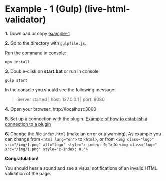 # Example - 1 (Gulp) (live-html-validator)

**1.** Download or copy [example-1](https://github.com/Yuriy-Svetlov/live-html-validator/tree/main/documentation/examples/gulp/1)

**2.** Go to the directory with `gulpfile.js`.

Run the command in console: 

```shell
npm install
```

**3.** Double-clisk on **start.bat** or run in console 

```shell
gulp start
```
In the console you should see the following message:

> Server started | host: 127.0.0.1 | port: 8080


**4.** 
Open your browser: http://localhost:3000


**5.** Set up a connection with the plugin. [Example of how to establish a connection to a plugin](https://github.com/Yuriy-Svetlov/live-html-validator/tree/main/documentation/examples/%D1%81onnect_to_server)

**6.** Change the file `index.html` (make an error or a warning). As example you can change from `<html lang="en">` to `<html>`, or from `<img class="logo" src="/img/1.png" alt="logo" style="z-index: 0;">` to `<img class="logo" src="/img/1.png" style="z-index: 0;">`

**Congratulation!**

You should hear a sound and see a visual notifications of an invalid HTML validation of the page.
